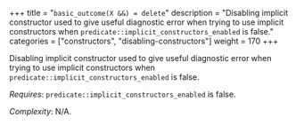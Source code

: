 +++
title = "`basic_outcome(X &&) = delete`"
description = "Disabling implicit constructor used to give useful diagnostic error when trying to use implicit constructors when `predicate::implicit_constructors_enabled` is false."
categories = ["constructors", "disabling-constructors"]
weight = 170
+++

Disabling implicit constructor used to give useful diagnostic error when trying to use implicit constructors when `predicate::implicit_constructors_enabled` is false.

*Requires*: `predicate::implicit_constructors_enabled` is false.

*Complexity*: N/A.
